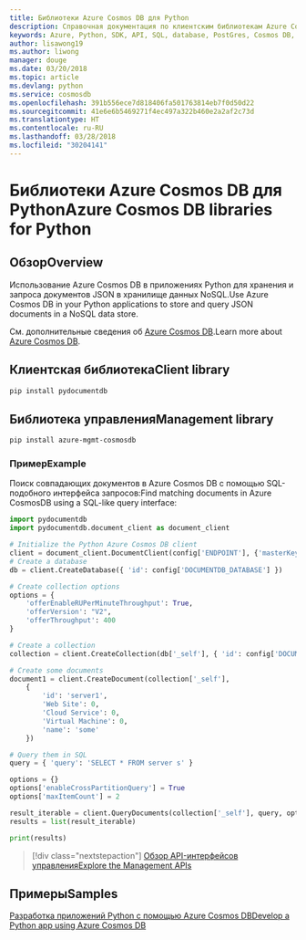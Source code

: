 ```yaml
---
title: Библиотеки Azure Cosmos DB для Python
description: Справочная документация по клиентским библиотекам Azure Cosmos DB для Python
keywords: Azure, Python, SDK, API, SQL, database, PostGres, Cosmos DB, NoSQL
author: lisawong19
ms.author: liwong
manager: douge
ms.date: 03/20/2018
ms.topic: article
ms.devlang: python
ms.service: cosmosdb
ms.openlocfilehash: 391b556ece7d818406fa501763814eb7f0d50d22
ms.sourcegitcommit: 41e6e6b5469271f4ec497a322b460e2a2af2c73d
ms.translationtype: HT
ms.contentlocale: ru-RU
ms.lasthandoff: 03/28/2018
ms.locfileid: "30204141"
---
```

# <a name="azure-cosmos-db-libraries-for-python"></a><span data-ttu-id="3328f-104">Библиотеки Azure Cosmos DB для Python</span><span class="sxs-lookup"><span data-stu-id="3328f-104">Azure Cosmos DB libraries for Python</span></span>

## <a name="overview"></a><span data-ttu-id="3328f-105">Обзор</span><span class="sxs-lookup"><span data-stu-id="3328f-105">Overview</span></span>

<span data-ttu-id="3328f-106">Использование Azure Cosmos DB в приложениях Python для хранения и запроса документов JSON в хранилище данных NoSQL.</span><span class="sxs-lookup"><span data-stu-id="3328f-106">Use Azure Cosmos DB in your Python applications to store and query JSON documents in a NoSQL data store.</span></span>

<span data-ttu-id="3328f-107">См. дополнительные сведения об [Azure Cosmos DB](https://docs.microsoft.com/azure/cosmos-db/introduction).</span><span class="sxs-lookup"><span data-stu-id="3328f-107">Learn more about [Azure Cosmos DB](https://docs.microsoft.com/azure/cosmos-db/introduction).</span></span>

## <a name="client-library"></a><span data-ttu-id="3328f-108">Клиентская библиотека</span><span class="sxs-lookup"><span data-stu-id="3328f-108">Client library</span></span>
 ```bash
pip install pydocumentdb
 ```

## <a name="management-library"></a><span data-ttu-id="3328f-109">Библиотека управления</span><span class="sxs-lookup"><span data-stu-id="3328f-109">Management library</span></span>
```bash
pip install azure-mgmt-cosmosdb
```

### <a name="example"></a><span data-ttu-id="3328f-110">Пример</span><span class="sxs-lookup"><span data-stu-id="3328f-110">Example</span></span>

<span data-ttu-id="3328f-111">Поиск совпадающих документов в Azure Cosmos DB с помощью SQL-подобного интерфейса запросов:</span><span class="sxs-lookup"><span data-stu-id="3328f-111">Find matching documents in Azure CosmosDB using a SQL-like query interface:</span></span>

```python
import pydocumentdb
import pydocumentdb.document_client as document_client

# Initialize the Python Azure Cosmos DB client
client = document_client.DocumentClient(config['ENDPOINT'], {'masterKey': config['MASTERKEY']})
# Create a database
db = client.CreateDatabase({ 'id': config['DOCUMENTDB_DATABASE'] })

# Create collection options
options = {
    'offerEnableRUPerMinuteThroughput': True,
    'offerVersion': "V2",
    'offerThroughput': 400
}

# Create a collection
collection = client.CreateCollection(db['_self'], { 'id': config['DOCUMENTDB_COLLECTION'] }, options)

# Create some documents
document1 = client.CreateDocument(collection['_self'],
    { 
        'id': 'server1',
        'Web Site': 0,
        'Cloud Service': 0,
        'Virtual Machine': 0,
        'name': 'some' 
    })

# Query them in SQL
query = { 'query': 'SELECT * FROM server s' }    

options = {} 
options['enableCrossPartitionQuery'] = True
options['maxItemCount'] = 2

result_iterable = client.QueryDocuments(collection['_self'], query, options)
results = list(result_iterable)

print(results)
```
> [!div class="nextstepaction"]
> [<span data-ttu-id="3328f-112">Обзор API-интерфейсов управления</span><span class="sxs-lookup"><span data-stu-id="3328f-112">Explore the Management APIs</span></span>](/python/api/overview/azure/cosmosdb/management)

## <a name="samples"></a><span data-ttu-id="3328f-113">Примеры</span><span class="sxs-lookup"><span data-stu-id="3328f-113">Samples</span></span>

[<span data-ttu-id="3328f-114">Разработка приложений Python с помощью Azure Cosmos DB</span><span class="sxs-lookup"><span data-stu-id="3328f-114">Develop a Python app using Azure Cosmos DB</span></span>](https://azure.microsoft.com/resources/samples/azure-cosmos-db-documentdb-python-getting-started/)


